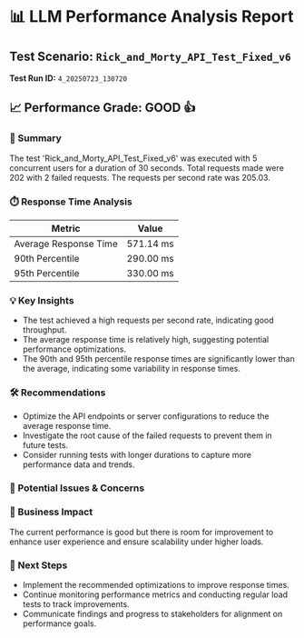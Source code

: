 # 📊 LLM Performance Analysis Report

## Test Scenario: `Rick_and_Morty_API_Test_Fixed_v6`
**Test Run ID:** `4_20250723_130720`

## 📈 Performance Grade: GOOD 👍

### 📝 Summary
The test 'Rick_and_Morty_API_Test_Fixed_v6' was executed with 5 concurrent users for a duration of 30 seconds. Total requests made were 202 with 2 failed requests. The requests per second rate was 205.03.

### ⏱️ Response Time Analysis
| Metric | Value |
|---|---|
| Average Response Time | 571.14 ms |
| 90th Percentile | 290.00 ms |
| 95th Percentile | 330.00 ms |

### 💡 Key Insights
- The test achieved a high requests per second rate, indicating good throughput.
- The average response time is relatively high, suggesting potential performance optimizations.
- The 90th and 95th percentile response times are significantly lower than the average, indicating some variability in response times.

### 🛠️ Recommendations
- Optimize the API endpoints or server configurations to reduce the average response time.
- Investigate the root cause of the failed requests to prevent them in future tests.
- Consider running tests with longer durations to capture more performance data and trends.

### 🚨 Potential Issues & Concerns

### 💼 Business Impact
The current performance is good but there is room for improvement to enhance user experience and ensure scalability under higher loads.

### 🚀 Next Steps
- Implement the recommended optimizations to improve response times.
- Continue monitoring performance metrics and conducting regular load tests to track improvements.
- Communicate findings and progress to stakeholders for alignment on performance goals.
